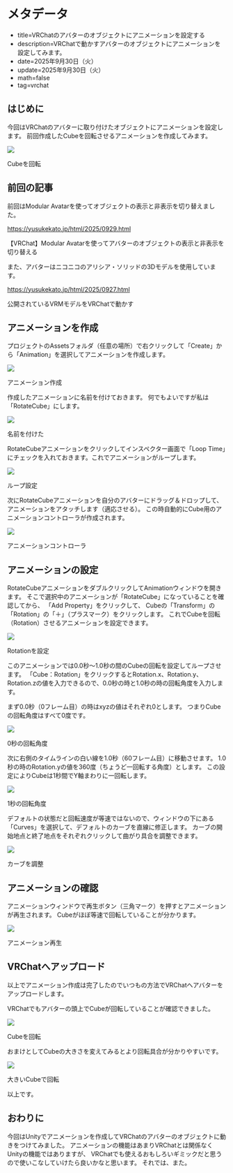 # メタデータ
- title=VRChatのアバターのオブジェクトにアニメーションを設定する
- description=VRChatで動かすアバターのオブジェクトにアニメーションを設定してみます。
- date=2025年9月30日（火）
- update=2025年9月30日（火）
- math=false
- tag=vrchat

## はじめに

今回はVRChatのアバターに取り付けたオブジェクトにアニメーションを設定します。
前回作成したCubeを回転させるアニメーションを作成してみます。

![](../../images/2025/20250930_01.gif)

Cubeを回転

## 前回の記事

前回はModular Avatarを使ってオブジェクトの表示と非表示を切り替えました。

https://yusukekato.jp/html/2025/0929.html

【VRChat】Modular Avatarを使ってアバターのオブジェクトの表示と非表示を切り替える

また、アバターはニコニコのアリシア・ソリッドの3Dモデルを使用しています。

https://yusukekato.jp/html/2025/0927.html

公開されているVRMモデルをVRChatで動かす

## アニメーションを作成

プロジェクトのAssetsフォルダ（任意の場所）で右クリックして「Create」から「Animation」を選択してアニメーションを作成します。

![](../../images/2025/20250930_03.png)

アニメーション作成

作成したアニメーションに名前を付けておきます。
何でもよいですが私は「RotateCube」にします。

![](../../images/2025/20250930_04.png)

名前を付けた

RotateCubeアニメーションをクリックしてインスペクター画面で「Loop Time」にチェックを入れておきます。これでアニメーションがループします。

![](../../images/2025/20250930_05.png)

ループ設定

次にRotateCubeアニメーションを自分のアバターにドラッグ＆ドロップして、アニメーションをアタッチします（適応させる）。
この時自動的にCube用のアニメーションコントローラが作成されます。

![](../../images/2025/20250930_06.png)

アニメーションコントローラ

## アニメーションの設定

RotateCubeアニメーションをダブルクリックしてAnimationウィンドウを開きます。
そこで選択中のアニメーションが「RotateCube」になっていることを確認してから、
「Add Property」をクリックして、
Cubeの「Transform」の「Rotation」の「＋」（プラスマーク）をクリックします。
これでCubeを回転（Rotation）させるアニメーションを設定できます。

![](../../images/2025/20250930_07.png)

Rotationを設定

このアニメーションでは0.0秒～1.0秒の間のCubeの回転を設定してループさせます。
「Cube：Rotation」をクリックするとRotation.x、Rotation.y、Rotation.zの値を入力できるので、0.0秒の時と1.0秒の時の回転角度を入力します。

まず0.0秒（0フレーム目）の時はxyzの値はそれぞれ0とします。
つまりCubeの回転角度はすべて0度です。

![](../../images/2025/20250930_08.png)

0秒の回転角度

次に右側のタイムラインの白い線を1.0秒（60フレーム目）に移動させます。
1.0秒の時のRotation.yの値を360度（ちょうど一回転する角度）とします。
この設定によりCubeは1秒間でY軸まわりに一回転します。

![](../../images/2025/20250930_09.png)

1秒の回転角度

デフォルトの状態だと回転速度が等速ではないので、ウィンドウの下にある「Curves」を選択して、デフォルトのカーブを直線に修正します。
カーブの開始地点と終了地点をそれぞれクリックして曲がり具合を調整できます。

![](../../images/2025/20250930_10.png)

カーブを調整

## アニメーションの確認

アニメーションウィンドウで再生ボタン（三角マーク）を押すとアニメーションが再生されます。
Cubeがほぼ等速で回転していることが分かります。

![](../../images/2025/20250930_11.gif)

アニメーション再生

## VRChatへアップロード

以上でアニメーション作成は完了したのでいつもの方法でVRChatへアバターをアップロードします。

VRChatでもアバターの頭上でCubeが回転していることが確認できました。

![](../../images/2025/20250930_01.gif)

Cubeを回転

おまけとしてCubeの大きさを変えてみるとより回転具合が分かりやすいです。

![](../../images/2025/20250930_02.gif)

大きいCubeで回転

以上です。

## おわりに

今回はUnityでアニメーションを作成してVRChatのアバターのオブジェクトに動きをつけてみました。
アニメーションの機能はあまりVRChatとは関係なくUnityの機能ではありますが、
VRChatでも使えるおもしろいギミックだと思うので使いこなしていけたら良いかなと思います。
それでは、また。